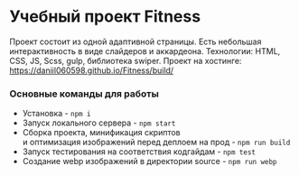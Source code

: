 # Учебный проект Fitness
Проект состоит из одной адаптивной страницы. Есть небольшая интерактивность в виде слайдеров и аккардеона. Технологии: HTML, CSS, JS, Scss, gulp, библиотека swiper. Проект на хостинге: https://daniil060598.github.io/Fitness/build/

### Основные команды для работы
- Установка - `npm i`
- Запуск локального сервера - `npm start`
- Сборка проекта, минификация скриптов <br>
и оптимизация изображений перед деплоем на прод - `npm run build`
- Запуск тестирования на соответствия кодгайдам - `npm test`
- Создание webp изображений в директории source - `npm run webp`

